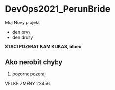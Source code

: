 # DevOps2021_PerunBride

Moj Novy projekt

- den prvy
- den druhy

**STACI POZERAT KAM KLIKAS, blbec**

## Ako nerobit chyby

1. pozorne pozeraj

VELKE ZMENY 23456.

